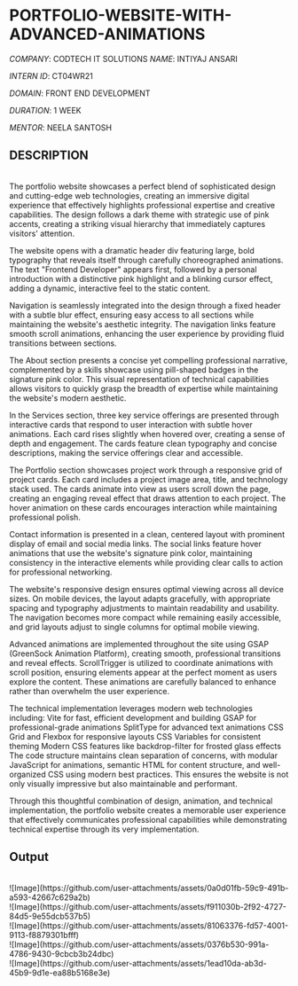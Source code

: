 # PORTFOLIO-WEBSITE-WITH-ADVANCED-ANIMATIONS

*COMPANY*: CODTECH IT SOLUTIONS
*NAME*: INTIYAJ ANSARI 

*INTERN ID*: CT04WR21

*DOMAIN*: FRONT END DEVELOPMENT

*DURATION*: 1 WEEK

*MENTOR*: NEELA SANTOSH

## DESCRIPTION
<br>
The portfolio website showcases a perfect blend of sophisticated design and cutting-edge web technologies, creating an immersive digital experience that effectively highlights professional expertise and creative capabilities. The design follows a dark theme with strategic use of pink accents, creating a striking visual hierarchy that immediately captures visitors' attention.

The website opens with a dramatic header div featuring large, bold typography that reveals itself through carefully choreographed animations. The text "Frontend Developer" appears first, followed by a personal introduction with a distinctive pink highlight and a blinking cursor effect, adding a dynamic, interactive feel to the static content. 

Navigation is seamlessly integrated into the design through a fixed header with a subtle blur effect, ensuring easy access to all sections while maintaining the website's aesthetic integrity. The navigation links feature smooth scroll animations, enhancing the user experience by providing fluid transitions between sections.

The About section presents a concise yet compelling professional narrative, complemented by a skills showcase using pill-shaped badges in the signature pink color. This visual representation of technical capabilities allows visitors to quickly grasp the breadth of expertise while maintaining the website's modern aesthetic.

In the Services section, three key service offerings are presented through interactive cards that respond to user interaction with subtle hover animations. Each card rises slightly when hovered over, creating a sense of depth and engagement. The cards feature clean typography and concise descriptions, making the service offerings clear and accessible.

The Portfolio section showcases project work through a responsive grid of project cards. Each card includes a project image area, title, and technology stack used. The cards animate into view as users scroll down the page, creating an engaging reveal effect that draws attention to each project. The hover animation on these cards encourages interaction while maintaining professional polish.

Contact information is presented in a clean, centered layout with prominent display of email and social media links. The social links feature hover animations that use the website's signature pink color, maintaining consistency in the interactive elements while providing clear calls to action for professional networking.

The website's responsive design ensures optimal viewing across all device sizes. On mobile devices, the layout adapts gracefully, with appropriate spacing and typography adjustments to maintain readability and usability. The navigation becomes more compact while remaining easily accessible, and grid layouts adjust to single columns for optimal mobile viewing.

Advanced animations are implemented throughout the site using GSAP (GreenSock Animation Platform), creating smooth, professional transitions and reveal effects. ScrollTrigger is utilized to coordinate animations with scroll position, ensuring elements appear at the perfect moment as users explore the content. These animations are carefully balanced to enhance rather than overwhelm the user experience.

The technical implementation leverages modern web technologies including:
Vite for fast, efficient development and building
GSAP for professional-grade animations
SplitType for advanced text animations
CSS Grid and Flexbox for responsive layouts
CSS Variables for consistent theming
Modern CSS features like backdrop-filter for frosted glass effects
The code structure maintains clean separation of concerns, with modular JavaScript for animations, semantic HTML for content structure, and well-organized CSS using modern best practices. This ensures the website is not only visually impressive but also maintainable and performant.

Through this thoughtful combination of design, animation, and technical implementation, the portfolio website creates a memorable user experience that effectively communicates professional capabilities while demonstrating technical expertise through its very implementation.

## Output
<br>
![Image](https://github.com/user-attachments/assets/0a0d01fb-59c9-491b-a593-42667c629a2b)
<br>
![Image](https://github.com/user-attachments/assets/f911030b-2f92-4727-84d5-9e55dcb537b5)
<br>
![Image](https://github.com/user-attachments/assets/81063376-fd57-4001-9113-f8879301bfff)
<br>
![Image](https://github.com/user-attachments/assets/0376b530-991a-4786-9430-9cbcb3b24dbc)
<br>
![Image](https://github.com/user-attachments/assets/1ead10da-ab3d-45b9-9d1e-ea88b5168e3e)
